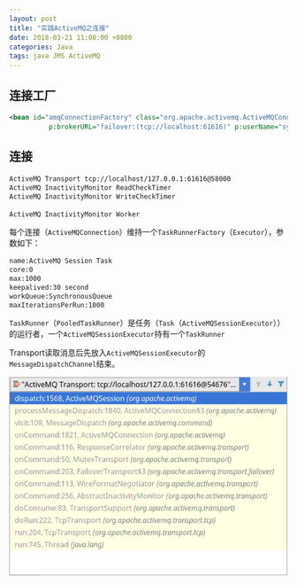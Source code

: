 ```yaml
---
layout: post
title: "实践ActiveMQ之连接"
date: 2018-03-21 11:08:00 +0800
categories: Java
tags: java JMS ActiveMQ
---
```




## 连接工厂

```xml
<bean id="amqConnectionFactory" class="org.apache.activemq.ActiveMQConnectionFactory"
		  p:brokerURL="failover:(tcp://localhost:61616)" p:userName="system" p:password="manager"/>
```

## 连接

```
ActiveMQ Transport tcp://localhost/127.0.0.1:61616@58000
ActiveMQ InactivityMonitor ReadCheckTimer
ActiveMQ InactivityMonitor WriteCheckTimer

ActiveMQ InactivityMonitor Worker
```

每个连接（`ActiveMQConnection`）维持一个`TaskRunnerFactory`（`Executor`），参数如下：

```properties
name:ActiveMQ Session Task
core:0
max:1000
keepalived:30 second
workQueue:SynchronousQueue
maxIterationsPerRun:1000
```

`TaskRunner`（`PooledTaskRunner`）是任务（`Task`（`ActiveMQSessionExecutor`））的运行者，一个`ActiveMQSessionExecutor`持有一个`TaskRunner`

Transport读取消息后先放入`ActiveMQSessionExecutor`的`MessageDispatchChannel`结束。

![Transport栈](/images/ActiveMQ-transport-frames.png)